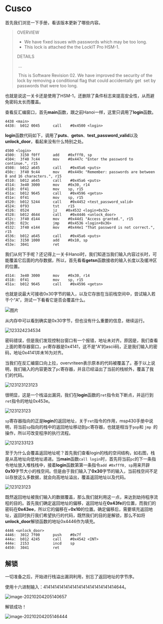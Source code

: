 # Cusco

首先我们浏览一下手册，看该版本更新了哪些内容。

>OVERVIEW
>
>- We have fixed issues with passwords which may be too long.
>- This lock is attached the the LockIT Pro HSM-1.
>
>DETAILS
>
>​        ...
>
>​        This is Software Revision 02. We have improved the security of the
>​                lock by  removing a conditional  flag that could  accidentally get
>​                set by passwords that were too long.

也就是说这一关卡还是使用了HSM-1，还删除了条件标志来提高安全性，从而避免密码太长而覆盖。

查看反汇编窗口，首先**main**函数，跟之前Hanoi一样，这里只调用了**login**函数。

```
4438 <main>
4438:  b012 0045      call    #0x4500 <login>
```

**login**函数代码如下，调用了**puts**、**getsn**、**test_password_valid**以及**unlock_door**，看起来没有什么特别之处。

```
4500 <login>
4500:  3150 f0ff      add    #0xfff0, sp
4504:  3f40 7c44      mov    #0x447c "Enter the password to continue.", r15
4508:  b012 a645      call    #0x45a6 <puts>
450c:  3f40 9c44      mov    #0x449c "Remember: passwords are between 8 and 16 characters.", r15
4510:  b012 a645      call    #0x45a6 <puts>
4514:  3e40 3000      mov    #0x30, r14
4518:  0f41           mov    sp, r15
451a:  b012 9645      call    #0x4596 <getsn>
451e:  0f41           mov    sp, r15
4520:  b012 5244      call    #0x4452 <test_password_valid>
4524:  0f93           tst    r15
4526:  0524           jz    #0x4532 <login+0x32>
4528:  b012 4644      call    #0x4446 <unlock_door>
452c:  3f40 d144      mov    #0x44d1 "Access granted.", r15
4530:  023c           jmp    #0x4536 <login+0x36>
4532:  3f40 e144      mov    #0x44e1 "That password is not correct.", r15
4536:  b012 a645      call    #0x45a6 <puts>
453a:  3150 1000      add    #0x10, sp
453e:  3041           ret
```

我们从何下手呢？还记得上一关卡Hanoi时，我们知道当我们输入内容过长时，可能覆盖它后面的内存数据，所以，首先看看**getsn**函数接收的输入长度以及缓冲区的位置。

```
4514:  3e40 3000      mov    #0x30, r14
4518:  0f41           mov    sp, r15
451a:  b012 9645      call    #0x4596 <getsn>
```

也就是说最大可接收0x30字节的输入，以及它存放在当前栈空间中，尝试输入若干个“A”，测试一下看看它是否会覆盖什么。

![图片](https://yaseng-1251294608.cos.ap-guangzhou.myqcloud.com/image/640)

从内存中可以看到确实是0x30字节，但也没有什么重要的信息，继续运行。

![123324234534](https://yaseng-1251294608.cos.ap-guangzhou.myqcloud.com/image/1233242345345.png)

密码错误，但是我们发现控制台窗口有一个报错，地址未对齐。原因是，我们查看上面的寄存器窗口，`pc`寄存器是0x4141，这不是“A”的ascii码，正是我们输入的密码，地址0x4141并未16为对齐。

当我们在反汇编窗口向上拉，overvriteen表示原本的代码被覆盖了。基于以上说明，我们输入的内容更改了`pc`寄存器，并且已经溢出了当前的栈帧外，覆盖了我们的代码。

![123123123123](https://yaseng-1251294608.cos.ap-guangzhou.myqcloud.com/image/123123123123.png)

很明显，这是一个栈溢出漏洞，我们在**login**函数的`ret`指令处下断点，并运行到`ret`指令的地址0x453e。

![123123123](https://yaseng-1251294608.cos.ap-guangzhou.myqcloud.com/image/123123123.png)

`sp`寄存器指向的正是**login**的返回地址，关于`ret`指令的作用，msp430手册中说明，将当前`sp`指向的栈中的返回地址移动到`pc`寄存器，也就是相当于`pop`和 `jmp `的操作，所以可改变程序的执行流程。

![1231233123](https://yaseng-1251294608.cos.ap-guangzhou.myqcloud.com/image/1231233123.png)

至于为什么会覆盖返回地址呢？首先我们查看login的栈的空间结构，如右图，栈是从高地址向低地址递进。当**main**函数`call login`时，首先将当前`pc`的下一条指令地址放入堆栈栈中，接着**login**函数第第一条指令`add #0xfff0, sp`用来开辟**0x10**字节大小的栈空间。但是由于我们输入了**0x30**字节的输入，当前栈空间不足以存放这么多数据，就会向高地址溢出，覆盖返回地址以及代码。

![123123123](https://yaseng-1251294608.cos.ap-guangzhou.myqcloud.com/image/123123123.webp)

既然返回地址被我们输入的数据覆盖，那么我们就利用这一点，来达到劫持程序流程的目的。首先我们确定返回地址的偏移，返回地址在**0x43fe**的位置，而我们的密码在**0x43ee**，所以它的偏移在+**0x10**的位置。确定偏移后，需要填充返回地址，返回时执行我们希望执行的代码，既然我们的目的是解锁，那么不如将**unlock_door**解锁函数的地址0x4446作为填充。

```
4446 <unlock_door>
4446:  3012 7f00      push    #0x7f
444a:  b012 4245      call    #0x4542 <INT>
444e:  2153           incd    sp
4450:  3041           ret
```

## 解锁

一切准备之后，开始进行栈溢出漏洞利用，别忘了返回地址的字节序。

使用十六进制输入：414141414141414141414141414141414644。

![image-20210204205140657](https://yaseng-1251294608.cos.ap-guangzhou.myqcloud.com/image/image-20210204205140657.png)

解锁成功！

![image-20210204205146444](https://yaseng-1251294608.cos.ap-guangzhou.myqcloud.com/image/image-20210204205146444.png)

